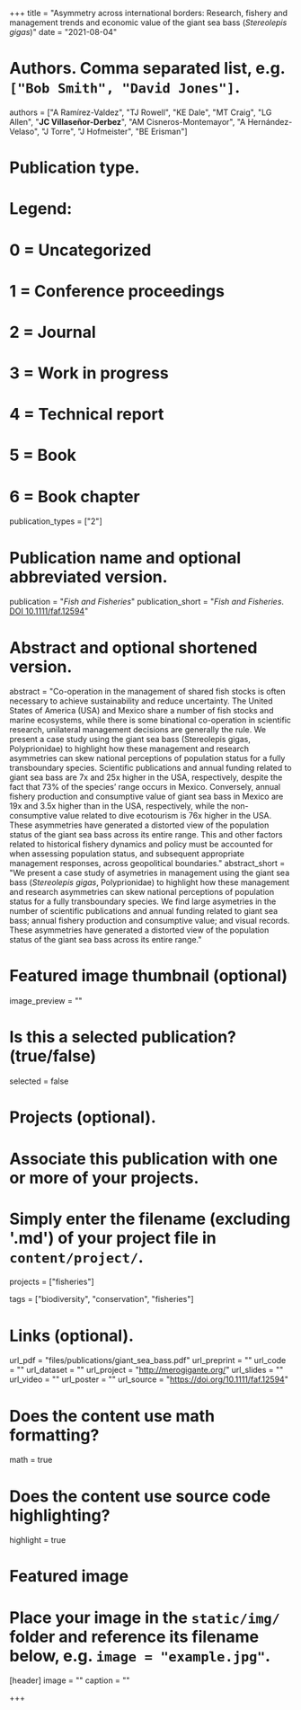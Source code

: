 +++
title = "Asymmetry across international borders: Research, fishery and management trends and economic value of the giant sea bass (*Stereolepis gigas*)"
date = "2021-08-04"

# Authors. Comma separated list, e.g. `["Bob Smith", "David Jones"]`.
authors = ["A Ramírez-Valdez", "TJ Rowell", "KE Dale", "MT Craig", "LG Allen", "**JC Villaseñor-Derbez**", "AM Cisneros-Montemayor", "A Hernández-Velaso", "J Torre", "J Hofmeister", "BE Erisman"]

# Publication type.
# Legend:
# 0 = Uncategorized
# 1 = Conference proceedings
# 2 = Journal
# 3 = Work in progress
# 4 = Technical report
# 5 = Book
# 6 = Book chapter
publication_types = ["2"]

# Publication name and optional abbreviated version.
publication = "*Fish and Fisheries*"
publication_short = "*Fish and Fisheries*. [DOI 10.1111/faf.12594](https://doi.org/10.1111/faf.12594)"

# Abstract and optional shortened version.
abstract = "Co-operation in the management of shared fish stocks is often necessary to achieve sustainability and reduce uncertainty. The United States of America (USA) and Mexico share a number of fish stocks and marine ecosystems, while there is some binational co-operation in scientific research, unilateral management decisions are generally the rule. We present a case study using the giant sea bass (Stereolepis gigas, Polyprionidae) to highlight how these management and research asymmetries can skew national perceptions of population status for a fully transboundary species. Scientific publications and annual funding related to giant sea bass are 7x and 25x higher in the USA, respectively, despite the fact that 73% of the species’ range occurs in Mexico. Conversely, annual fishery production and consumptive value of giant sea bass in Mexico are 19x and 3.5x higher than in the USA, respectively, while the non-consumptive value related to dive ecotourism is 76x higher in the USA. These asymmetries have generated a distorted view of the population status of the giant sea bass across its entire range. This and other factors related to historical fishery dynamics and policy must be accounted for when assessing population status, and subsequent appropriate management responses, across geopolitical boundaries."
abstract_short = "We present a case study of asymetries in management using the giant sea bass (_Stereolepis gigas_, Polyprionidae) to highlight how these management and research asymmetries can skew national perceptions of population status for a fully transboundary species. We find large asymetries in the number of scientific publications and annual funding related to giant sea bass; annual fishery production and consumptive value; and visual records. These asymmetries have generated a distorted view of the population status of the giant sea bass across its entire range."

# Featured image thumbnail (optional)
image_preview = ""

# Is this a selected publication? (true/false)
selected = false

# Projects (optional).
#   Associate this publication with one or more of your projects.
#   Simply enter the filename (excluding '.md') of your project file in `content/project/`.
projects = ["fisheries"]

tags = ["biodiversity", "conservation", "fisheries"]

# Links (optional).
url_pdf = "files/publications/giant_sea_bass.pdf"
url_preprint = ""
url_code = ""
url_dataset = ""
url_project = "http://merogigante.org/"
url_slides = ""
url_video = ""
url_poster = ""
url_source = "https://doi.org/10.1111/faf.12594"

# Does the content use math formatting?
math = true

# Does the content use source code highlighting?
highlight = true

# Featured image
# Place your image in the `static/img/` folder and reference its filename below, e.g. `image = "example.jpg"`.
[header]
image = ""
caption = ""

+++
